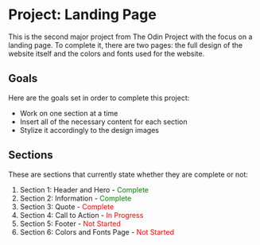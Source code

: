 # Project: Landing Page

This is the second major project from The Odin Project with the focus on a landing page. To complete it, there are two pages: the full design of the website itself and the colors and fonts used for the website.  

## Goals

Here are the goals set in order to complete this project:
* Work on one section at a time
* Insert all of the necessary content for each section
* Stylize it accordingly to the design images

## Sections

These are sections that currently state whether they are complete or not:
1. Section 1: Header and Hero - <span style="color:green">Complete</span>
2. Section 2: Information - <span style="color:green">Complete</span>
3. Section 3: Quote - <span style="color:red">Complete</span>
4. Section 4: Call to Action - <span style="color:red">In Progress</span>
5. Section 5: Footer - <span style="color:red">Not Started</span>
6. Section 6: Colors and Fonts Page - <span style="color:red">Not Started</span>